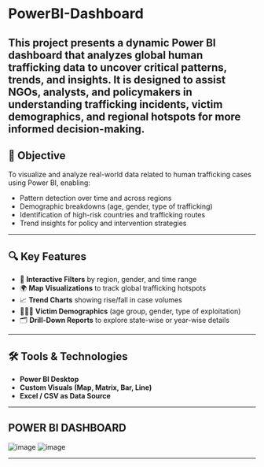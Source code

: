 # PowerBI-Dashboard
This project presents a dynamic Power BI dashboard that analyzes global human trafficking data to uncover critical patterns, trends, and insights. It is designed to assist NGOs, analysts, and policymakers in understanding trafficking incidents, victim demographics, and regional hotspots for more informed decision-making.
---

## 🧠 Objective

To visualize and analyze real-world data related to human trafficking cases using Power BI, enabling:
- Pattern detection over time and across regions
- Demographic breakdowns (age, gender, type of trafficking)
- Identification of high-risk countries and trafficking routes
- Trend insights for policy and intervention strategies

---

## 🔍 Key Features

- 📌 **Interactive Filters** by region, gender, and time range  
- 🌍 **Map Visualizations** to track global trafficking hotspots  
- 📈 **Trend Charts** showing rise/fall in case volumes  
- 🧑‍🤝‍🧑 **Victim Demographics** (age group, gender, type of exploitation)  
- 🗂️ **Drill-Down Reports** to explore state-wise or year-wise details

---

## 🛠 Tools & Technologies

- **Power BI Desktop**
- **Custom Visuals (Map, Matrix, Bar, Line)**
- **Excel / CSV as Data Source**

---

## POWER BI DASHBOARD
![image](https://github.com/user-attachments/assets/8c738c27-2fce-4b76-9d4d-4b824c32afc5)
![image](https://github.com/user-attachments/assets/5e1fc1ad-25ca-4365-9326-e7dcd0ad041f)

---
